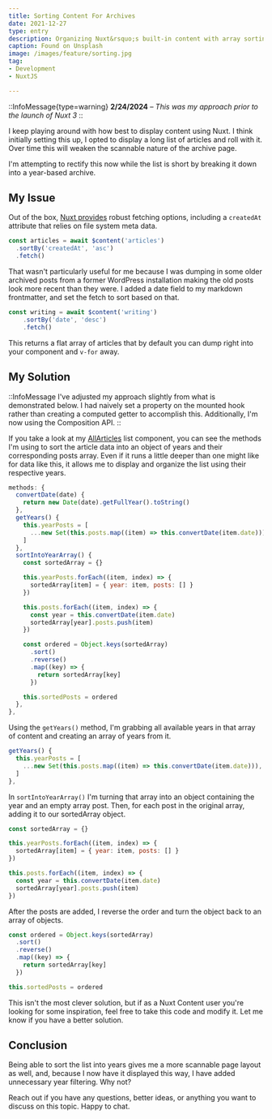 ```yaml
---
title: Sorting Content For Archives
date: 2021-12-27
type: entry
description: Organizing Nuxt&rsquo;s built-in content with array sorting.
caption: Found on Unsplash
image: /images/feature/sorting.jpg
tag:
- Development
- NuxtJS

---
```

::InfoMessage{type=warning}
**2/24/2024** – _This was my approach prior to the launch of Nuxt 3_
::

I keep playing around with how best to display content using Nuxt. I think initially setting this up, I opted to display a long list of articles and roll with it. Over time this will weaken the scannable nature of the archive page.

I'm attempting to rectify this now while the list is short by breaking it down into a year-based archive.

## My Issue

Out of the box, [Nuxt provides](https://content.nuxtjs.org/fetching) robust fetching options, including a `createdAt` attribute that relies on file system meta data.

```javascript
const articles = await $content('articles')
  .sortBy('createdAt', 'asc')
  .fetch()
```

That wasn't particularly useful for me because I was dumping in some older archived posts from a former WordPress installation making the old posts look more recent than they were. I added a date field to my markdown frontmatter, and set the fetch to sort based on that.

```javascript
const writing = await $content('writing')
    .sortBy('date', 'desc')
    .fetch()
```

This returns a flat array of articles that by default you can dump right into your component and `v-for` away.

## My Solution

::InfoMessage
I've adjusted my approach slightly from what is demonstrated below. I had naively set a property on the mounted hook rather than creating a computed getter to accomplish this. Additionally, I'm now using the Composition API.
::

If you take a look at my [AllArticles](https://github.com/mikemattner/mikemattner.com/blob/legacyv1/components/organisms/AllArticles.vue) list component, you can see the methods I'm using to sort the article data into an object of years and their corresponding posts array. Even if it runs a little deeper than one might like for data like this, it allows me to display and organize the list using their respective years.

```javascript
methods: {
  convertDate(date) {
    return new Date(date).getFullYear().toString()
  },
  getYears() {
    this.yearPosts = [
      ...new Set(this.posts.map((item) => this.convertDate(item.date))),
    ]
  },
  sortIntoYearArray() {
    const sortedArray = {}

    this.yearPosts.forEach((item, index) => {
      sortedArray[item] = { year: item, posts: [] }
    })

    this.posts.forEach((item, index) => {
      const year = this.convertDate(item.date)
      sortedArray[year].posts.push(item)
    })

    const ordered = Object.keys(sortedArray)
      .sort()
      .reverse()
      .map((key) => {
        return sortedArray[key]
      })

    this.sortedPosts = ordered
  },
},
```

Using the `getYears()` method, I'm grabbing all available years in that array of content and creating an array of years from it.

```javascript
getYears() {
  this.yearPosts = [
    ...new Set(this.posts.map((item) => this.convertDate(item.date))),
  ]
},
```

In `sortIntoYearArray()` I'm turning that array into an object containing the year and an empty array post. Then, for each post in the original array, adding it to our sortedArray object.

```javascript
const sortedArray = {}

this.yearPosts.forEach((item, index) => {
  sortedArray[item] = { year: item, posts: [] }
})

this.posts.forEach((item, index) => {
  const year = this.convertDate(item.date)
  sortedArray[year].posts.push(item)
})
```

After the posts are added, I reverse the order and turn the object back to an array of objects.

```javascript
const ordered = Object.keys(sortedArray)
  .sort()
  .reverse()
  .map((key) => {
    return sortedArray[key]
  })

this.sortedPosts = ordered
```

This isn't the most clever solution, but if as a Nuxt Content user you're looking for some inspiration, feel free to take this code and modify it. Let me know if you have a better solution.

## Conclusion

Being able to sort the list into years gives me a more scannable page layout as well, and, because I now have it displayed this way, I have added unnecessary year filtering. Why not?

Reach out if you have any questions, better ideas, or anything you want to discuss on this topic. Happy to chat.
